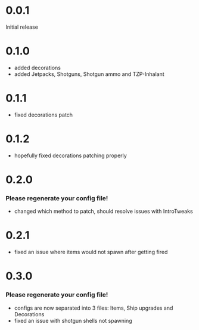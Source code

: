 # 0.0.1

Initial release

# 0.1.0

- added decorations
- added Jetpacks, Shotguns, Shotgun ammo and TZP-Inhalant

# 0.1.1

- fixed decorations patch

# 0.1.2

- hopefully fixed decorations patching properly

# 0.2.0

### Please regenerate your config file!

- changed which method to patch, should resolve issues with IntroTweaks

# 0.2.1

- fixed an issue where items would not spawn after getting fired

# 0.3.0

### Please regenerate your config file!

- configs are now separated into 3 files: Items, Ship upgrades and Decorations
- fixed an issue with shotgun shells not spawning
